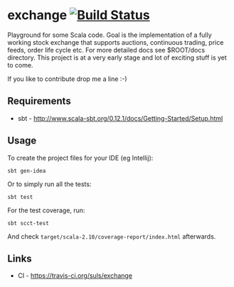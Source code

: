 exchange [![Build Status](https://travis-ci.org/suls/exchange.png?branch=master)](https://travis-ci.org/suls/exchange)
========

Playground for some Scala code. Goal is the implementation of a fully working stock exchange that supports auctions,
continuous trading, price feeds, order life cycle etc. For more detailed docs see $ROOT/docs directory.
This project is at a very early stage and lot of exciting stuff is yet to come.

If you like to contribute drop me a line :-)


Requirements
------------
* sbt - <http://www.scala-sbt.org/0.12.1/docs/Getting-Started/Setup.html>

Usage
-----
To create the project files for your IDE (eg Intellij):

	sbt gen-idea
	                                                        
Or to simply run all the tests:

    sbt test

For the test coverage, run:

    sbt scct-test

And check `target/scala-2.10/coverage-report/index.html` afterwards.

Links
-----
* CI - <https://travis-ci.org/suls/exchange>
